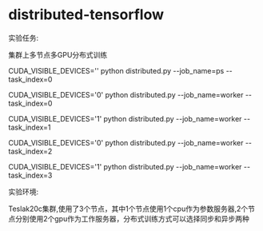 # distributed-tensorflow

实验任务:

集群上多节点多GPU分布式训练

CUDA_VISIBLE_DEVICES='' python distributed.py --job_name=ps --task_index=0 

CUDA_VISIBLE_DEVICES='0' python distributed.py --job_name=worker --task_index=0 

CUDA_VISIBLE_DEVICES='1' python distributed.py --job_name=worker --task_index=1 

CUDA_VISIBLE_DEVICES='0' python distributed.py --job_name=worker --task_index=2 

CUDA_VISIBLE_DEVICES='1' python distributed.py --job_name=worker --task_index=3 


实验环境:

Teslak20c集群,使用了3个节点，其中1个节点使用1个cpu作为参数服务器,2个节点分别使用2个gpu作为工作服务器，分布式训练方式可以选择同步和异步两种
